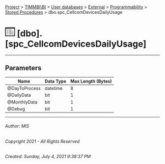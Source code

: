 #### 

[Project](../../../../../index.md) > [TIMMBI\\BI](../../../../index.md) > [User databases](../../../index.md) > [External](../../index.md) > [Programmability](../index.md) > [Stored Procedures](Stored_Procedures.md) > dbo.spc_CellcomDevicesDailyUsage

# ![Stored Procedures](../../../../../Images/StoredProcedure32.png) [dbo].[spc_CellcomDevicesDailyUsage]

---

## <a name="#parameters"></a>Parameters

| Name | Data Type | Max Length (Bytes) |
|---|---|---|
| @DayToProcess | datetime | 8 |
| @DailyData | bit | 1 |
| @MonthlyData | bit | 1 |
| @Debug | bit | 1 |


---

###### Author:  MIS

###### Copyright 2021 - All Rights Reserved

###### Created: Sunday, July 4, 2021 9:38:37 PM

